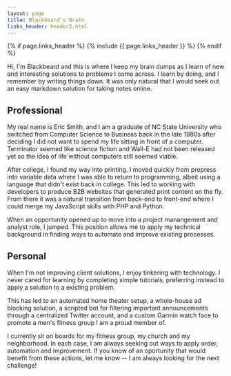 ```yaml
---
layout: page
title: Blackbeard's Brain
links_header: header2.html
---
```

{% if page.links_header %}
  {% include {{ page.links_header }} %}
{% endif %}

Hi, I'm Blackbeard and this is where I keep my brain dumps as I learn of new and interesting solutions to problems I come across. I learn by doing, and I remember by writing things down. It was only natural that I would seek out an easy markdown solution for taking notes online.

## Professional

My real name is Eric Smith, and I am a graduate of NC State University who switched from Computer Science to Business back in the late 1980s after deciding I did not want to spend my life sitting in front of a computer. Terminator seemed like science fiction and Wall-E had not been released yet so the idea of life without computers still seemed viable. 

After college, I found my way into printing. I moved quickly from prepress into variable data where I was able to return to programming, albeit using a language that didn't exist back in college. This led to working with developers to produce B2B websites that generated print content on the fly. From there it was a natural transition from back-end to front-end where I could merge my JavaScript skills with PHP and Python. 

When an opportunity opened up to move into a project manangement and analyst role, I jumped. This position allows me to apply my technical background in finding ways to automate and improve existing processes.  

## Personal

When I'm not improving client solutions, I enjoy tinkering with technology. I never cared for learning by completing simple tutorials, preferring instead to apply a solution to a existing problem. 

This has led to an automated home theater setup, a whole-house ad blocking solution, a scripted bot for filtering important announcements through a centralized Twitter account, and a custom Garmin watch face to promote a men's fitness group I am a proud member of. 

I currently sit on boards for my fitness group, my church and my neighborhood. In each case, I am always seeking out ways to apply order, automation and improvement. If you know of an oportunity that would benefit from these actions, let me know -- I am always looking for the next challenge!


